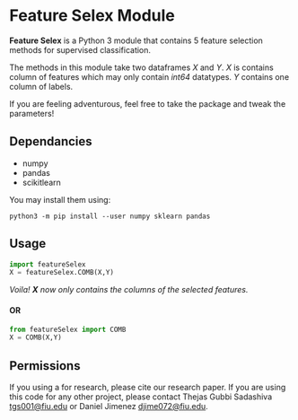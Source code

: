 # Feature Selex Module
**Feature Selex** is a Python 3 module that contains 5 feature selection methods for supervised classification.

The methods in this module take two dataframes *X* and *Y*. *X* is contains column of features which may only contain *int64* datatypes. *Y* contains one column of labels. 

If you are feeling adventurous, feel free to take the package and tweak the parameters!

## Dependancies
- numpy
- pandas
- scikitlearn

You may install them using:

```python3 -m pip install --user numpy sklearn pandas```

## Usage
```python
import featureSelex
X = featureSelex.COMB(X,Y)
```

*Voila! **X** now only contains the columns of the selected features.*
#### OR

```python 
from featureSelex import COMB
X = COMB(X,Y)
```

## Permissions
If you using a for research, please cite our research paper.
If you are using this code for any other project, please contact Thejas Gubbi Sadashiva <tgs001@fiu.edu> or Daniel Jimenez <djime072@fiu.edu>.